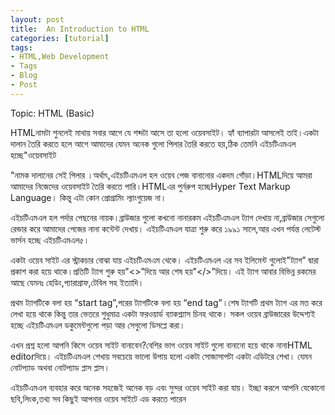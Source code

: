```yaml
---
layout: post
title:  An Introduction to HTML
categories: [tutorial]
tags:
- HTML,Web Development
- Tags
- Blog
- Post
---
```


  
 
	

Topic: HTML \(Basic\)

  


HTMLনামটা শুনলেই মাথায় সবার আগে যে শব্দটা আসে তা হলো ওয়েবসাইট। হ্যাঁ ব্যাপারটা আসলেই তাই।একটা দালান তৈরি করতে হলে আগে আমাদের যেমন অনেক গুলো পিলার তৈরি করতে হয়,ঠিক তেমনি এইচটিএমএল হচ্ছে"ওয়েবসাইট

"নামক দালানের সেই পিলার ।অর্থাৎ,এইচটিএমএল হল ওয়েব পেজ বানানোর একদম গোঁড়া।HTMLদিয়ে আমরা আমাদের নিজেদের ওয়েবসাইট তৈরি করতে পারি।HTMLএর পুর্নরুপ হচ্ছেHyper Text Markup Language। কিন্তু এটা কোন প্রোগ্রামিং ল্যাংগুয়েজ না।

এইচটিএমএল হল পর্দার পেছনের নায়ক।ব্রাউজার গুলো কখনো নানারকম এইচটিএমএল ট্যাগ দেখায় না,ব্রাউজার সেগুলো রেন্ডার করে আমাদের পেজের নানা কন্টেন্ট দেখায়। এইচটিএমএল যাত্রা শুরু করে ১৯৯১ সালে,আর এখন পর্যন্ত লেটেস্ট ভার্সন হচ্ছে এইচটিএমএল৫।

একটা ওয়েব সাইট এর স্ট্রাকচার বোঝা যায় এইচটিএমএম থেকে। এইচটিএমএল এর সব ইলিমেন্ট গুলোই"ট্যাগ” দ্বারা প্রকাশ করা হয়ে থাকে।প্রতিটি ট্যাগ শুরু হয়"&lt;&gt;”দিয়ে আর শেষ হয়"&lt;/&gt;”দিয়ে। এই ট্যাগ আবার বিভিন্ন রকমের আছে যেমনঃ হেডিং,প্যারাগ্রাফ,টেবিল সহ ইত্যাদি।

প্রথম ট্যাগটিকে বলা হয় “start tag”,পরের ট্যাগটিকে বলা হয় “end tag”।শেষ ট্যাগটি প্রথম ট্যাগ এর মত করে লেখা হয়ে থাকে কিন্তু তার ভেতরে শুধুমাত্র একটা ফরওয়ার্ড ব্যাকশ্ল্যাস চিনহ থাকে। সকল ওয়েব ব্রাউজারের উদ্দেশ্যই হচ্ছে এইচটিএমএল ডকুমেন্টগুলো পড়া আর সেগুলো ডিসপ্লে করা।

  


এখন প্রশ্ন হলো আপনি কিসে ওয়েব সাইট বানাবেন?বেশির ভাগ ওয়েব সাইট গুলো বানানো হয়ে থাকে নানাHTML editorদিয়ে। এইচটিএমএল শেখায় সবচেয়ে ভালো উপায় হলো একটা সোজাসাপটা একটা এডিটরে শেখা। যেমন নোটপ্যাড অথবা নোটপ্যাড প্লাস প্লাস।

  


  


  


এইচটিএমএল ব্যবহার করে অনেক সহজেই অনেক বড় এবং সুন্দর ওয়েব সাইট করা যায়। ইচ্ছা করলে আপনি যেকোনো ছবি,লিংক,তথ্য সব কিছুই আপনার ওয়েব সাইটে এড করতে পারেন 

